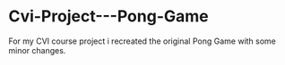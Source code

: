# Cvi-Project---Pong-Game
For my CVI course project i recreated the original Pong Game with some minor changes. 
